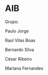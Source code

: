 # AIB

Grupo:

Paulo Jorge  

Raul Vilas Boas  

Bernardo Silva  

César Ribeiro  

Mariana Fernandes   
